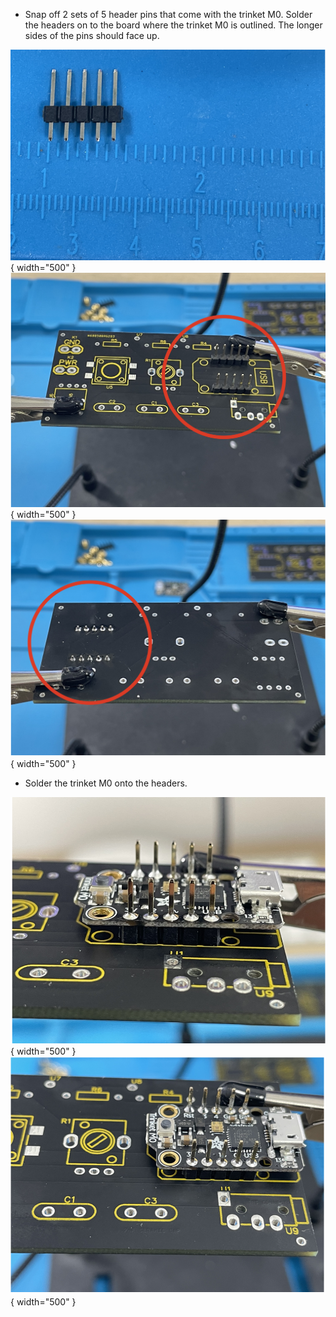 - Snap off 2 sets of 5 header pins that come with the trinket M0. Solder the headers on to the board where the trinket M0 is outlined. The longer sides of the pins should face up.

![image1](trinket_images/t1.png){ width="500" }
![image2](trinket_images/t2.png){ width="500" }
![image3](trinket_images/t3.png){ width="500" }

- Solder the trinket M0 onto the headers.

![image4](trinket_images/t4.png){ width="500" }
![image5](trinket_images/t5.png){ width="500" }
